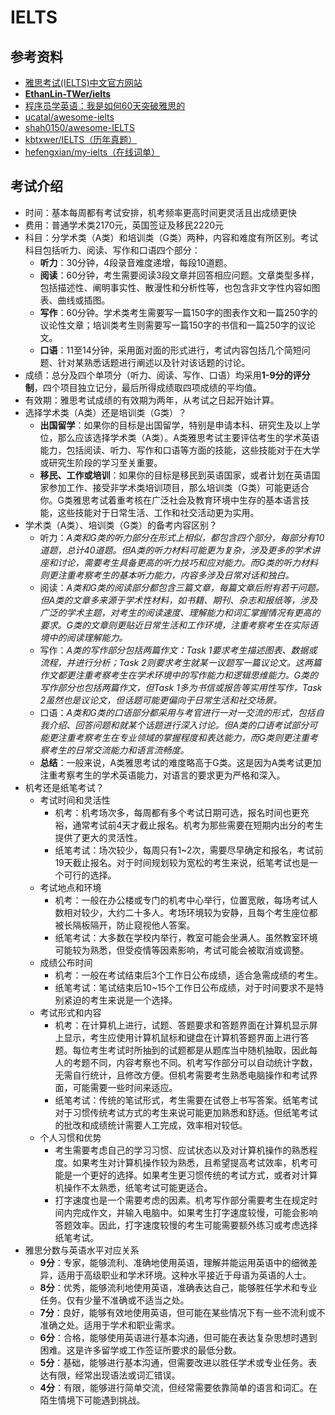 # IELTS

## 参考资料

* [雅思考试(IELTS)中文官方网站](https://www.chinaielts.org/)
* [**EthanLin-TWer/ielts**](https://github.com/EthanLin-TWer/ielts)
* [程序员学英语：我是如何60天突破雅思的](https://kb.cnblogs.com/page/152269/)
* [ucatal/awesome-ielts](https://github.com/ucatal/awesome-ielts)
* [shah0150/awesome-IELTS](https://github.com/shah0150/awesome-IELTS)
* [kbtxwer/IELTS（历年真题）](https://github.com/kbtxwer/IELTS)
* [hefengxian/my-ielts（在线词单）](https://hefengxian.github.io/my-ielts/#/vocabulary)


## 考试介绍

* 时间：基本每周都有考试安排，机考频率更高时间更灵活且出成绩更快
* 费用：普通学术类2170元，英国签证及移民2220元
* 科目：分学术类（A类）和培训类（G类）两种，内容和难度有所区别。考试科目包括听力、阅读、写作和口语四个部分：
  * **听力**：30分钟，4段录音难度递增，每段10道题。
  * **阅读**：60分钟，考生需要阅读3段文章并回答相应问题。文章类型多样，包括描述性、阐明事实性、散漫性和分析性等，也包含非文字性内容如图表、曲线或插图。
  * **写作**：60分钟。学术类考生需要写一篇150字的图表作文和一篇250字的议论性文章；培训类考生则需要写一篇150字的书信和一篇250字的议论文。
  * **口语**：11至14分钟，采用面对面的形式进行，考试内容包括几个简短问题、针对某熟悉话题进行阐述以及针对该话题的讨论。
* 成绩：总分及四个单项分（听力、阅读、写作、口语）均采用**1-9分的评分制**，四个项目独立记分，最后所得成绩取四项成绩的平均值。
* 有效期：雅思考试成绩的有效期为两年，从考试之日起开始计算。
* 选择学术类（A类）还是培训类（G类）？
  * **出国留学**：如果你的目标是出国留学，特别是申请本科、研究生及以上学位，那么应该选择学术类（A类）。A类雅思考试主要评估考生的学术英语能力，包括阅读、听力、写作和口语等方面的技能，这些技能对于在大学或研究生阶段的学习至关重要。
  * **移民、工作或培训**：如果你的目标是移民到英语国家，或者计划在英语国家参加工作、接受非学术类培训项目，那么培训类（G类）可能更适合你。G类雅思考试着重考核在广泛社会及教育环境中生存的基本语言技能，这些技能对于日常生活、工作和社交活动更为实用。
* 学术类（A类）、培训类（G类）的备考内容区别？
  * 听力：*A类和G类的听力部分在形式上相似，都包含四个部分，每部分有10道题，总计40道题。但A类的听力材料可能更为复杂，涉及更多的学术讲座和讨论，需要考生具备更高的听力技巧和应对能力。而G类的听力材料则更注重考察考生的基本听力能力，内容多涉及日常对话和独白。*
  * 阅读：*A类和G类的阅读部分都包含三篇文章，每篇文章后附有若干问题。但A类的文章多来源于学术性材料，如书籍、期刊、杂志和报纸等，涉及广泛的学术主题，对考生的阅读速度、理解能力和词汇掌握情况有更高的要求。G类的文章则更贴近日常生活和工作环境，注重考察考生在实际语境中的阅读理解能力。*
  * 写作：*A类的写作部分包括两篇作文：Task 1要求考生描述图表、数据或流程，并进行分析；Task 2则要求考生就某一议题写一篇议论文。这两篇作文都更注重考察考生在学术环境中的写作能力和逻辑思维能力。G类的写作部分也包括两篇作文，但Task 1多为书信或报告等实用性写作，Task 2虽然也是议论文，但话题可能更偏向于日常生活和社交场景。*
  * 口语：*A类和G类的口语部分都采用与考官进行一对一交流的形式，包括自我介绍、回答问题和就某个话题进行深入讨论。但A类的口语考试部分可能更注重考察考生在专业领域的掌握程度和表达能力，而G类则更注重考察考生的日常交流能力和语言流畅度。*
  * **总结**：一般来说，A类雅思考试的难度略高于G类。这是因为A类考试更加注重考察考生的学术英语能力，对语言的要求更为严格和深入。
* 机考还是纸笔考试？
  * 考试时间和灵活性
    * 机考：机考场次多，每周都有多个考试日期可选，报名时间也更充裕，通常考试前4天才截止报名。机考为那些需要在短期内出分的考生提供了更大的灵活性。
    * 纸笔考试：场次较少，每周只有1~2次，需要尽早确定和报名，考试前19天截止报名。对于时间规划较为宽松的考生来说，纸笔考试也是一个可行的选择。
  * 考试地点和环境
    * 机考：一般在办公楼或专门的机考中心举行，位置宽敞，每场考试人数相对较少，大约二十多人。考场环境较为安静，且每个考生座位都被长隔板隔开，防止窥视他人答案。
    * 纸笔考试：大多数在学校内举行，教室可能会坐满人。虽然教室环境可能较为熟悉，但受疫情等因素影响，考试可能会被取消或调整。
  * 成绩公布时间
    * 机考：一般在考试结束后3个工作日公布成绩，适合急需成绩的考生。
    * 纸笔考试：笔试结束后10~15个工作日公布成绩，对于时间要求不是特别紧迫的考生来说是一个选择。
  * 考试形式和内容
    * 机考：在计算机上进行，试题、答题要求和答题界面在计算机显示屏上显示，考生应使用计算机鼠标和键盘在计算机答题界面上进行答题。每位考生考试时所抽到的试题都是从题库当中随机抽取，因此每人的考题不同，内容考察也不同。机考写作部分可以自动统计字数，无需自行统计，且修改方便。但机考需要考生熟悉电脑操作和考试界面，可能需要一些时间来适应。
    * 纸笔考试：传统的笔试形式，考生需要在试卷上书写答案。纸笔考试对于习惯传统考试方式的考生来说可能更加熟悉和舒适。但纸笔考试的批改和成绩统计需要人工完成，效率相对较低。
  * 个人习惯和优势
    * 考生需要考虑自己的学习习惯、应试状态以及对计算机操作的熟悉程度。如果考生对计算机操作较为熟悉，且希望提高考试效率，机考可能是一个更好的选择。如果考生更习惯传统的考试方式，或者对计算机操作不太熟悉，纸笔考试可能更适合。
    * 打字速度也是一个需要考虑的因素。机考写作部分需要考生在规定时间内完成作文，并输入电脑中。如果考生打字速度较慢，可能会影响答题效率。因此，打字速度较慢的考生可能需要额外练习或考虑选择纸笔考试。
* 雅思分数与英语水平对应关系
  *  **9分**：专家，能够流利、准确地使用英语，理解并能运用英语中的细微差异，适用于高级职业和学术环境。这种水平接近于母语为英语的人士。
  * **8分**：优秀，能够流利地使用英语，准确表达自己，能够胜任学术和专业任务。仅有少量不准确或不适当之处。
  * **7分**：良好，能够有效地使用英语，但可能在某些情况下有一些不流利或不准确之处。适用于学术和职业需求。
  * **6分**：合格，能够使用英语进行基本沟通，但可能在表达复杂思想时遇到困难。这是许多留学或工作签证所要求的最低分数。
  * **5分**：基础，能够进行基本沟通，但需要改进以胜任学术或专业任务。表达有限，经常出现语法或词汇错误。
  * **4分**：有限，能够进行简单交流，但经常需要依靠简单的语言和词汇。在陌生情境下可能遇到挑战。

